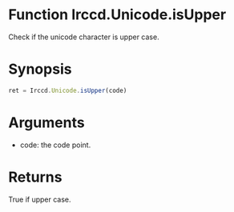 # Function Irccd.Unicode.isUpper

Check if the unicode character is upper case.

# Synopsis

```javascript
ret = Irccd.Unicode.isUpper(code)
```

# Arguments

- code: the code point.

# Returns

True if upper case.
